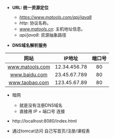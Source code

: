 

- **URL: 统一资源定位**
   - *https://www.matools.com/api/java8*
   - *http*: 协议名称。
   - *www.matools.cn*: 主机地址信息。
   - *api/java8*: 资源抽象路径


- **DNS域名解析服务**

|      网站       |    IP地址    | 端口号 |
|:---------------:|:------------:|:------:|
| www.matools.com | 12.34.456.78 |   80   |
|  www.baidu.com  | 23.45.67.789 |   80   |
| www.taobao.com  | 123.45.67.89 |   80   |

- 暗网
  - 就是没有注册DNS域名
  - 直接用 IP + 端口号 连接

- http://localhost:8080/index.html
- 通过tomcat访问 自己写首页/注册/课程表




